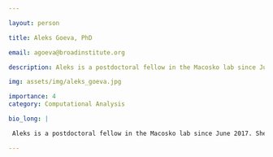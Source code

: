 ```yaml
---

layout: person

title: Aleks Goeva, PhD

email: agoeva@broadinstitute.org

description: Aleks is a postdoctoral fellow in the Macosko lab since June 2017. She holds a BS in Applied Mathematics from Sofia University and an MS and a PhD in Statistics from Boston University.

img: assets/img/aleks_goeva.jpg

importance: 4
category: Computational Analysis

bio_long: |

 Aleks is a postdoctoral fellow in the Macosko lab since June 2017. She holds a BS in Applied Mathematics from Sofia University and an MS and a PhD in Statistics from Boston University.

---
```


